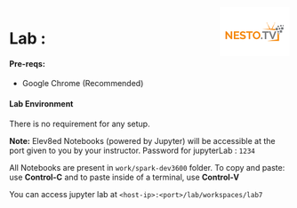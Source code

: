 <img align="right" src="../logo-small.png">

# Lab :

#### Pre-reqs:
- Google Chrome (Recommended)

#### Lab Environment
There is no requirement for any setup.


**Note:** Elev8ed Notebooks (powered by Jupyter) will be accessible at the port given to you by your instructor. Password for jupyterLab : `1234`

All Notebooks are present in `work/spark-dev3600` folder. To copy and paste: use **Control-C** and to paste inside of a terminal, use **Control-V**

You can access jupyter lab at `<host-ip>:<port>/lab/workspaces/lab7`


<h4><span style="color:red;"></span></h4>
